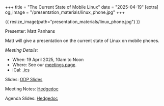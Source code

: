 +++
title = "The Current State of Mobile Linux"
date = "2025-04-19"
[extra]
og_image = "/presentation_materials/linux_phone.jpg"
+++

{{ resize_image(path="presentation_materials/linux_phone.jpg") }}

Presenter: Matt Panhans

Matt will give a presentation on the current state of Linux on mobile phones.

_Meeting Details:_
* When: 19 April 2025, 10am to Noon
* Where: See our [meetings page](/meetings).
* iCal: [.ics](/ics/novalug-apr-25.ics)

Slides: [ODP Slides](/presentation_materials/19_april_2025-mobile-linux/mobile-linux.odp)

Meeting Notes: [Hedgedoc](https://hedge.novalug.org/wEHblPovQoSdbaGCouLg8Q)

Agenda Slides: [Hedgedoc](https://hedge.novalug.org/p/TsSWxz_wO#/)
